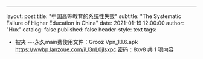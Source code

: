 ---
layout:     post
title:      "中国高等教育的系统性失败"
subtitle:   "The Systematic Failure of Higher Education in China"
date:       2021-01-19 12:00:00
author:     "Hux"
catalog: false
published: false
header-style: text
tags:
  - 被夹
---永久main费使用文件：Grooz Vpn_1.1.6.apk
https://wwbp.lanzoue.com/iU3nL0jlsxpc
密码：8xv8
共 1 项内容
